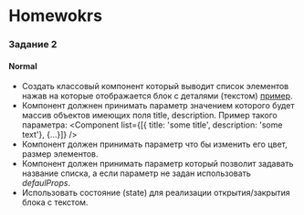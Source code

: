 # Homewokrs
### Задание 2
#### Normal

- Создать классовый компонент который выводит список элементов нажав на которые отображается блок с деталями (текстом) [пример](https://codepen.io/aleksays/full/MWeBLKp).
- Компонент должнен принимать параметр значением которого будет массив объектов имеющих поля title, description. Пример такого параметра:
    <Component list={[{ title: 'some title', description: 'some text'}, {...}]} />
- Компонент должен принимать параметр что бы изменить его цвет, размер элементов.
- Компонент должен принимать параметр который позволит задавать название списка, а если параметр не задан использовать *defaulProps*.
- Использовать состояние (state) для реализации открытия/закрытия блока с текстом.
